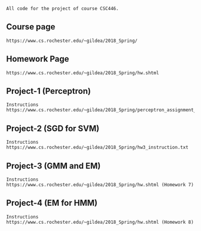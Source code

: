 ```
All code for the project of course CSC446.
```

## Course page
```
https://www.cs.rochester.edu/~gildea/2018_Spring/
```
## Homework Page
```
https://www.cs.rochester.edu/~gildea/2018_Spring/hw.shtml
```

## Project-1 (Perceptron)
```
Instructions
https://www.cs.rochester.edu/~gildea/2018_Spring/perceptron_assignment_description.txt
```

## Project-2 (SGD for SVM)
```
Instructions
https://www.cs.rochester.edu/~gildea/2018_Spring/hw3_instruction.txt
```
## Project-3 (GMM and EM)
```
Instructions
https://www.cs.rochester.edu/~gildea/2018_Spring/hw.shtml (Homework 7)
```

## Project-4 (EM for HMM)
```
Instructions
https://www.cs.rochester.edu/~gildea/2018_Spring/hw.shtml (Homework 8)
```
